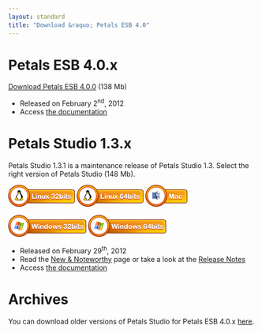 ```yaml
---
layout: standard
title: "Download &raquo; Petals ESB 4.0"
---
```


# Petals ESB 4.0.x

[Download Petals ESB 4.0.0](http://download.petalslink.com/petals-esb/petals-esb-distrib-4.0.zip "Petals ESB 4.0.0") (138 Mb)

- Released on February 2<sup>nd</sup>, 2012
- Access [the documentation](https://doc.petalslink.com/display/petalsesb41/Petals+ESB+4.0)

# Petals Studio 1.3.x

Petals Studio 1.3.1 is a maintenance release of Petals Studio 1.3.
Select the right version of Petals Studio (148 Mb).

<a href="http://download.petalslink.com/petals-studio/Petals-Studio--1.3.1--linux.gtk.x86.zip"><img alt="Linux x32" src="/resources/images/linux_32.png" /></a>
<a href="http://download.petalslink.com/petals-studio/Petals-Studio--1.3.1--linux.gtk.x86_64.zip"><img alt="Linux x64" src="/resources/images/linux_64.png" /></a>
<a href="http://download.petalslink.com/petals-studio/Petals-Studio--1.3.1--macosx.cocoa.x86_64.zip"><img alt="MacOS" src="/resources/images/mac.png" /></a><br />

<a href="http://download.petalslink.com/petals-studio/Petals-Studio--1.3.1--win32.win32.x86.zip"><img alt="Windows x32" src="/resources/images/windows_32.png"/></a>
<a href="http://download.petalslink.com/petals-studio/Petals-Studio--1.3.1--win32.win32.x86_64.zip"><img alt="Windows x64" src="/resources/images/windows_64.png"/></a>

- Released on February 29<sup>th</sup>, 2012
- Read the [New & Noteworthy](https://doc.petalslink.com/display/petalsstudio13/New+and+Noteworthy) page or take a look at the [Release Notes](https://jira.petalslink.com/secure/ReleaseNote.jspa?projectId=10070&version=10322)
- Access [the documentation](https://doc.petalslink.com/display/petalsstudio13/Petals+Studio+1.3)

# Archives

You can download older versions of Petals Studio for Petals ESB 4.0.x [here](download-petals-4.0-archives.html).
